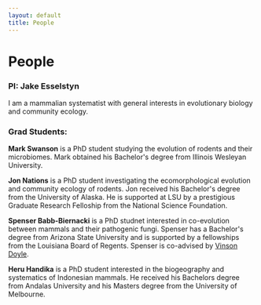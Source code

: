 ```yaml
---
layout: default
title: People
---
```

# People

### PI: Jake Esselstyn
I am a mammalian systematist with general interests in evolutionary biology and community ecology.

### Grad Students:
**Mark Swanson** is a PhD student studying the evolution of rodents and their microbiomes. Mark obtained his Bachelor's degree from Illinois Wesleyan University.

**Jon Nations** is a PhD student investigating the ecomorphological evolution and community ecology of rodents. Jon received his Bachelor's degree from the University of Alaska. He is supported at LSU by a prestigious Graduate Research Felloship from the National Science Foundation.  

**Spenser Babb-Biernacki** is a PhD studnet interested in co-evolution between mammals and their pathogenic fungi. Spenser has a Bachelor's degree from Arizona State University and is supported by a fellowships from the Louisiana Board of Regents. Spenser is co-advised by [Vinson Doyle](https://www.lsu.edu/agriculture/plant/about/faculty-staff/doyle.php).  

**Heru Handika** is a PhD student interested in the biogeography and systematics of Indonesian mammals. He received his Bachelors degree from Andalas University and his Masters degree from the University of Melbourne.  

